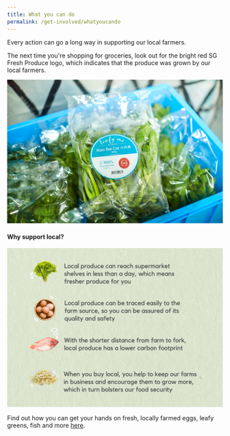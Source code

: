 ```yaml
---
title: What you can do
permalink: /get-involved/whatyoucando
---
```

Every action can go a long way in supporting our local farmers.

The next time you're shopping for groceries, look out for the bright red SG Fresh Produce logo, which indicates that the produce was grown by our local farmers.

![](/images/meod.jpg)
#### Why support local?

![](/images/supportlocal.png)

Find out how you can get your hands on fresh, locally farmed eggs, leafy greens, fish and more [here](https://www.sfa.gov.sg/fromSGtoSG/where-to-buy).